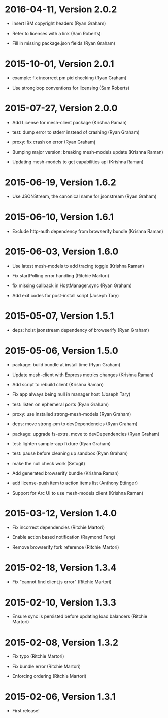 2016-04-11, Version 2.0.2
=========================

 * insert IBM copyright headers (Ryan Graham)

 * Refer to licenses with a link (Sam Roberts)

 * Fill in missing package.json fields (Ryan Graham)


2015-10-01, Version 2.0.1
=========================

 * example: fix incorrect pm pid checking (Ryan Graham)

 * Use strongloop conventions for licensing (Sam Roberts)


2015-07-27, Version 2.0.0
=========================

 * Add License for mesh-client package (Krishna Raman)

 * test: dump error to stderr instead of crashing (Ryan Graham)

 * proxy: fix crash on error (Ryan Graham)

 * Bumping major version: breaking mesh-models update (Krishna Raman)

 * Updating mesh-models to get capabilities api (Krishna Raman)


2015-06-19, Version 1.6.2
=========================

 * Use JSONStream, the canonical name for jsonstream (Ryan Graham)


2015-06-10, Version 1.6.1
=========================

 * Exclude http-auth dependency from browserify bundle (Krishna Raman)


2015-06-03, Version 1.6.0
=========================

 * Use latest mesh-models to add tracing toggle (Krishna Raman)

 * Fix startPolling error handling (Ritchie Martori)

 * fix missing callback in HostManager.sync (Ryan Graham)

 * Add exit codes for post-install script (Joseph Tary)


2015-05-07, Version 1.5.1
=========================

 * deps: hoist jsonstream dependency of browserify (Ryan Graham)


2015-05-06, Version 1.5.0
=========================

 * package: build bundle at install time (Ryan Graham)

 * Update mesh-client with Express metrics changes (Krishna Raman)

 * Add script to rebuild client (Krishna Raman)

 * Fix app always being null in manager host (Joseph Tary)

 * test: listen on ephemeral ports (Ryan Graham)

 * proxy: use installed strong-mesh-models (Ryan Graham)

 * deps: move strong-pm to devDependencies (Ryan Graham)

 * package: upgrade fs-extra, move to devDependencies (Ryan Graham)

 * test: lighten sample-app fixture (Ryan Graham)

 * test: pause before cleaning up sandbox (Ryan Graham)

 * make the null check work (Setogit)

 * Add generated browserify bundle (Krishna Raman)

 * add license-push item to action items list (Anthony Ettinger)

 * Support for Arc UI to use mesh-models client (Krishna Raman)


2015-03-12, Version 1.4.0
=========================

 * Fix incorrect dependencies (Ritchie Martori)

 * Enable action based notification (Raymond Feng)

 * Remove browserify fork reference (Ritchie Martori)


2015-02-18, Version 1.3.4
=========================

 * Fix "cannot find client.js error" (Ritchie Martori)


2015-02-10, Version 1.3.3
=========================

 * Ensure sync is persisted before updating load balancers (Ritchie Martori)


2015-02-08, Version 1.3.2
=========================

 * Fix typo (Ritchie Martori)

 * Fix bundle error (Ritchie Martori)

 * Enforcing ordering (Ritchie Martori)


2015-02-06, Version 1.3.1
=========================

 * First release!
